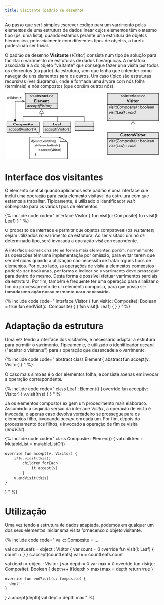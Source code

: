 ```yaml
---
title: Visitante (padrão de desenho)
---
```


Ao passo que será simples escrever código para um varrimento pelos elementos de uma estrutura de dados linear cujos elementos têm o mesmo tipo (pe. uma lista), quando estamos perante uma estrutura de objetos hierárquica, potencialmente com diferentes tipos de objetos, a tarefa poderá não ser trivial.

O padrão de desenho **Visitante** (*Visitor*) consiste num tipo de solução para facilitar o varrimento de estruturas de dados hierárquicas. A metáfora associada é a do objeto "visitante" que consegue fazer uma visita por todos os elementos (ou parte) da estrutura, sem que tenha que entender como navegar de uns elementos para os outros. Um caso típico são estruturas recursivas (ver diagrama), onde é formada uma árvore com nós folha (terminais) e nós compostos (que contêm outros nós).

![](visitante.png)

# Interface dos visitantes
O elemento central quando aplicamos este padrão é uma interface que incluí uma operação para cada elemento visitável da estrutura com que estamos a trabalhar. Tipicamente, é utilizado o identificador *visit* sobreposto para os vários tipos de elementos.

{% include code code="
interface Visitor {
    fun visit(c: Composite)
    fun visit(l: Leaf)
}
"
%}

O propósito da interface é permitir que objetos compatíveis (os *visitantes*) sejam utilizados no varrimento da estrutura. Ao ser visitado um nó de determinado tipo, será invocada a operação *visit* correspondente.

A interface acima consiste na forma mais elementar, porém, normalmente as operações têm uma implementação por omissão, para evitar terem que ser definidas quando a utilização não necessita de tratar alguns tipos de elementos. Por outro lado, as operações de visita a elementos compostos poderão ser booleanas, por forma a indicar se o varrimento deve prosseguir para dentro do mesmo. Desta forma é possível efetuar varrimentos parciais da estrutura. Por fim, também é frequente ter uma operação para sinalizar o fim do processamento de um elemento composto, para que possa ser tomada uma ação nesse momento caso necessário.

{% include code code="
interface Visitor {
    fun visit(c: Composite): Boolean = true
    fun endVisit(c: Composite) { }
    fun visit(l: Leaf) { }
}
"
%}

# Adaptação da estrutura

Uma vez tendo a interface dos visitantes, é necessário adaptar a estrutura para permitir o varrimento. Tipicamente, é utilizado o identificador *accept* ("aceitar o visitante") para a operação que desencadeia o varrimento.

{% include code code="
abstract class Element {
    abstract fun accept(v: Visitor)
}
"
%}

O caso mais simples é o dos elementos folha, e consiste apenas em invocar a operação correspondente.

{% include code code="
class Leaf : Element() {
    override fun accept(v: Visitor) {
        v.visit(this)
    }
}
"
%}

Já os elementos compostos exigem um procedimento mais elaborado. Assumindo a segunda versão da interface *Visitor*, a operação de visita é invocada, e apenas caso devolva verdadeiro se prossegue para os elementos filho, invocando *accept* em cada um. Por fim, depois do processamento dos filhos, é invocado a operação de fim de visita (*endVisit*).

{% include code code="
class Composite : Element() {
    val children : MutableList<Element> = mutableListOf()

    override fun accept(v: Visitor) {
        if(v.visit(this))
            children.forEach {
                it.accept(v)
            }
        v.endVisit(this)
    }
}
"
%}


# Utilização
Uma vez tendo a estrutura de dados adaptada, podemos em qualquer um dos seus elementos iniciar uma visita fornecendo o objeto visitante.


{% include code code="
val c: Composite = ...

val countLeafs = object : Visitor {
  var count = 0
  override fun visit(l: Leaf) {
    count++
  }
}
c.accept(countLeafs)
val n = countLeafs.count

val depth = object : Visitor {
  var depth = 0
  var max = 0
  override fun visit(c: Composite): Boolean {
    depth++
    if(depth > max)
      max = depth
      return true
    }

    override fun endVisit(c: Composite) {
      depth--
    }
  }
a.accept(depth)
val dept = depth.max
"
%}
